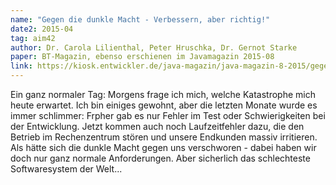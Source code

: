 ```yaml
---
name: "Gegen die dunkle Macht - Verbessern, aber richtig!"
date2: 2015-04
tag: aim42
author: Dr. Carola Lilienthal, Peter Hruschka, Dr. Gernot Starke
paper: BT-Magazin, ebenso erschienen im Javamagazin 2015-08
link: https://kiosk.entwickler.de/java-magazin/java-magazin-8-2015/gegen-die-dunkle-macht/
---
```

Ein ganz normaler Tag: Morgens frage ich mich, welche Katastrophe  mich heute erwartet. 
Ich bin einiges gewohnt, aber die letzten Monate wurde es immer schlimmer: Frpher gab es nur Fehler im Test
oder Schwierigkeiten bei der Entwicklung. Jetzt kommen auch noch Laufzeitfehler dazu, die den Betrieb im
Rechenzentrum stören und unsere Endkunden massiv irritieren. 
Als hätte sich die dunkle Macht gegen uns verschworen - dabei haben wir doch nur ganz normale Anforderungen.
Aber sicherlich das schlechteste Softwaresystem der Welt...